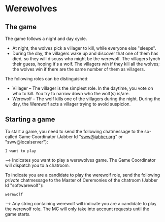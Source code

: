 Werewolves
==========

The game
--------

The game follows a night and day cycle. 
* At night, the wolves pick a villager to kill, while everyone else "sleeps". 
* During the day, the villagers wake up and discover that one of them has died, so they will discuss who might be the werewolf. The villagers lynch their guess, hoping it's a wolf. The villagers win if they kill all the wolves; the wolves win if there are the same number of them as villagers.

The following roles can be distinguished:
* Villager – The villager is the simplest role. In the daytime, you vote on who to kill. You try to narrow down who the wolf(s) is/are. 
* Werewolf – The wolf kills one of the villagers during the night. During the day, the Werewolf acts a villager trying to avoid suspicion. 


Starting a game
---------------

To start a game, you need to send the following chatmessage to the so-called Game Coordinator (Jabber Id "sww@jabber.org" or "sww@localserver"):

    I want to play 
    
–> Indicates you want to play a werewolves game. The Game Coordinator will dispatch you to a chatroom.

To  indicate you are a candidate to play the werewolf role, send the following _private_ chatmessage to the Master of Ceremonies of the chatroom (Jabber Id "softwarewolf"):

    werewolf
    
–> Any string containing werewolf will indicate you are a candidate to play the werewolf role. The MC will only take into account requests until the game starts.
